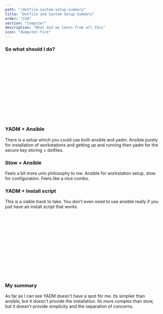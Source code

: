```yaml
---
path: "/dotfile-system-setup-summary"
title: "Dotfile and System Setup Summary"
order: "22A"
section: "Computer"
description: "What did we learn from all this"
icon: "dumpster-fire"
---
```


### So what should I do?

<br />
<br />
<br />
<br />
<br />
<br />
<br />
<br />
<br />
<br />
<br />
<br />

### YADM + Ansible
There is a setup which you could use both ansible and yadm.  Ansible purely for
installation of workstations and getting up and running then yadm for the
secure key storing + dotfiles.

### Stow + Ansible
Feels a bit more unix philosophy to me.  Ansible for workstation setup, stow
for configuration.  Feels like a nice combo.

### YADM + Install script
This is a viable track to take.  You don't even need to use ansible really if
you just have an install script that works

<br />
<br />
<br />
<br />
<br />
<br />
<br />
<br />
<br />
<br />
<br />
<br />

### My summary

As far as I can see YADM doesn't have a spot for me.  Its simplier than
ansible, but it doesn't provide the installation.  Its more complex than stow,
but it doesn't provide simplicity and the separation of concerns.


